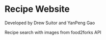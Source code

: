 # Recipe Website
Developed by Drew Suitor and YanPeng Gao

Recipe search with images from food2forks API
